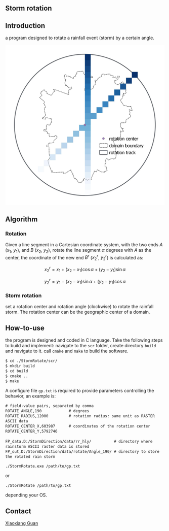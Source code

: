 ## Storm rotation

## Introduction
a program designed to rotate a rainfall event (storm) by a certain angle. 

![Rotation illustration](/doc/rotate_illustation.jpg)

## Algorithm

### Rotation
Given a line segment in a Cartesian coordinate system, with the two ends $A$ ($x_1$, $y_1$), and $B$ ($x_2$, $y_2$), rotate the line segment $\alpha$ degrees with $A$ as the center, the coordinate of the new end $B^r$ ($x_2^r$, $y_2^r$) is calculated as:

$$
x_2^r = x_1 + (x_2 - x_1) \cos{\alpha} + (y_2-y_1) \sin{\alpha}
$$


$$
y_2^r = y_1 - (x_2-x_1) \sin{\alpha} + (y_2 - y_1) \cos{\alpha}
$$


### Storm rotation

set a rotation center and rotation angle (clockwise) to rotate the rainfall storm. The rotation center can be the geographic center of a domain. 

## How-to-use

the program is designed and coded in C language. Take the following steps to build and implement: navigate to the `scr` folder, create directory `build` and navigate to it. call `cmake` and `make` to build the software. 


```console
$ cd ./StormRotate/scr/
$ mkdir build
$ cd build
$ cmake ..
$ make
```

A configure file `gp.txt` is required to provide parameters controlling the behavior, an example is:

```
# field-value pairs, separated by comma
ROTATE_ANGLE,190            # degrees
ROTATE_RADIUS,12000         # rotation radius: same unit as RASTER ASCII data
ROTATE_CENTER_X,603987      # coordinates of the rotation center
ROTATE_CENTER_Y,5792746

FP_data,D:/StormDirection/data/rr_hly/          # directory where rainstorm ASCII raster data is stored
FP_out,D:/StormDirection/data/rotate/Angle_190/ # directory to store the rotated rain storm
```

```console
./StormRotate.exe /path/to/gp.txt
```
or
```console
./StormRotate /path/to/gp.txt
```

depending your OS.


## Contact

[Xiaoxiang Guan](https://www.gfz-potsdam.de/staff/guan.xiaoxiang/sec44)
